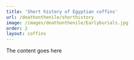 ```yaml
---
title: 'Short history of Egyptian coffins'
url: /deathonthenile/shorthistory
image: /images/deathonthenile/Earlyburials.jpg
order: 2
layout: coffins
---
```


The content goes here

